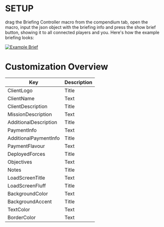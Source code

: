 # SETUP
drag the Briefing Controller macro from the compendium tab, open the macro, input the json object with the briefing info and press the show brief button, showing it to all connected players and you.
Here's how the example briefing looks:

[![Example Brief](https://github.com/realmarble/moss-lancer/assets/42872133/891e1690-92c9-455f-a475-73e268fec8fe)](https://github-production-user-asset-6210df.s3.amazonaws.com/42872133/280106154-891e1690-92c9-455f-a475-73e268fec8fe.mp4)

# Customization Overview

| Key      | Description |
| ----------- | ----------- |
| ClientLogo      | Title       |
| ClientName   | Text        |
| ClientDescription      | Title       |
| MissionDescription   | Text        |
| AdditionalDescription      | Title       |
| PaymentInfo   | Text        |
| AdditionalPaymentInfo      | Title       |
| PaymentFlavour   | Text        |
| DeployedForces      | Title       |
| Objectives   | Text        |
| Notes      | Title       |
| LoadScreenTitle   | Text        |
| LoadScreenFluff      | Title       |
| BackgroundColor   | Text        |
| BackgroundAccent      | Title       |
| TextColor   | Text        |
| BorderColor   | Text        |